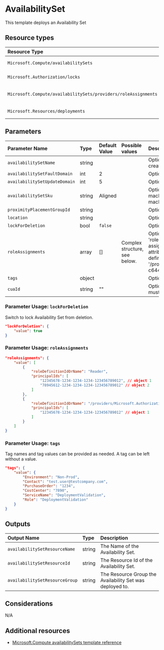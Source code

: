 # AvailabilitySet

This template deploys an Availability Set

## Resource types

| Resource Type                                                  | ApiVersion         |
| :------------------------------------------------------------- | :----------------- |
| `Microsoft.Compute/availabilitySets`                           | 2021-04-01         |
| `Microsoft.Authorization/locks`                                | 2016-09-01         |
| `Microsoft.Compute/availabilitySets/providers/roleAssignments` | 2020-04-01-preview |
| `Microsoft.Resources/deployments`                              | 2020-06-01         |

## Parameters

| Parameter Name                | Type   | Default Value | Possible values               | Description                                                                                                                                                                                                                                                                                                                                                                                                     |
| :---------------------------- | :----- | :------------ | :---------------------------- | :-------------------------------------------------------------------------------------------------------------------------------------------------------------------------------------------------------------------------------------------------------------------------------------------------------------------------------------------------------------------------------------------------------------- |
| `availabilitySetName`         | string |               |                               | Optional. The name of the availability set that is being created.                                                                                                                                                                                                                                                                                                                                               |
| `availabilitySetFaultDomain`  | int    | 2             |                               | Optional. The number of fault domains to use.                                                                                                                                                                                                                                                                                                                                                                   |
| `availabilitySetUpdateDomain` | int    | 5             |                               | Optional. The number of update domains to use.                                                                                                                                                                                                                                                                                                                                                                  |
| `availabilitySetSku`          | string | Aligned       |                               | Optional. Sku of the availability set. Use 'Aligned' for virtual machines with managed disks and 'Classic' for virtual machines with unmanaged disks.                                                                                                                                                                                                                                                           |
| `proximityPlacementGroupId`   | string |               |                               | Optional. Resource Id of a proximity placement group.                                                                                                                                                                                                                                                                                                                                                           |
| `location`                    | string |               |                               | Optional. Resource location.                                                                                                                                                                                                                                                                                                                                                                                    |
| `lockForDeletion`             | bool   | `false`       |                               | Optional. Switch to lock the availability set from deletion.                                                                                                                                                                                                                                                                                                                                                    |
| `roleAssignments`             | array  | []            | Complex structure, see below. | Optional. Array of role assignment objects that contain the 'roleDefinitionIdOrName' and 'principalId' to define RBAC role assignments on this resource. In the roleDefinitionIdOrName attribute, you can provide either the display name of the role definition, or it's fully qualified ID in the following format: '/providers/Microsoft.Authorization/roleDefinitions/c2f4ef07-c644-48eb-af81-4b1b4947fb11' |
| `tags`                        | object |               |                               | Optional. Tags of the availability set resource.                                                                                                                                                                                                                                                                                                                                                                |
| `cuaId`                       | string | ""            |                               | Optional. Customer Usage Attribution id (GUID). This GUID must be previously registered.                                                                                                                                                                                                                                                                                                                        |

### Parameter Usage: `lockForDeletion`

Switch to lock Availability Set from deletion.

```json
"lockForDeletion": {
    "value": true
}
```

### Parameter Usage: `roleAssignments`

```json
"roleAssignments": {
    "value": [
        {
            "roleDefinitionIdOrName": "Reader",
            "principalIds": [
                "12345678-1234-1234-1234-123456789012", // object 1
                "78945612-1234-1234-1234-123456789012" // object 2
            ]
        },
        {
            "roleDefinitionIdOrName": "/providers/Microsoft.Authorization/roleDefinitions/c2f4ef07-c644-48eb-af81-4b1b4947fb11",
            "principalIds": [
                "12345678-1234-1234-1234-123456789012" // object 1
            ]
        }
    ]
}
```

### Parameter Usage: `tags`

Tag names and tag values can be provided as needed. A tag can be left without a value.

```json
"tags": {
    "value": {
        "Environment": "Non-Prod",
        "Contact": "test.user@testcompany.com",
        "PurchaseOrder": "1234",
        "CostCenter": "7890",
        "ServiceName": "DeploymentValidation",
        "Role": "DeploymentValidation"
    }
}
```

## Outputs

| Output Name                    | Type   | Description                                              |
| :----------------------------- | :----- | :------------------------------------------------------- |
| `availabilitySetResourceName`  | string | The Name of the Availability Set.                        |
| `availabilitySetResourceId`    | string | The Resource Id of the Availability Set.                 |
| `availabilitySetResourceGroup` | string | The Resource Group the Availability Set was deployed to. |

## Considerations

N/A

## Additional resources

- [Microsoft.Compute availabilitySets template reference](https://docs.microsoft.com/en-us/azure/templates/microsoft.compute/availabilitysets)
